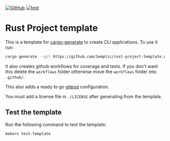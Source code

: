 [![GitHub](https://img.shields.io/github/license/Semptic/rust-project-template)](https://github.com/Semptic/rust-project-template/blob/main/LICENSE)
[![test](https://github.com/Semptic/rust-project-template/actions/workflows/test.yml/badge.svg)](https://github.com/Semptic/rust-project-template/actions/workflows/test.yml)

# Rust Project template

This is a template for [cargo-generate](https://github.com/cargo-generate/cargo-generate) to create CLI applications. To use it run:

```bash
cargo generate --git https://github.com/Semptic/rust-project-template.git
```

It also creates github workflows for coverage and tests. If you don't want this delete the `workflows` folder otherwise move the `workflows` folder into `.github/`.

This also adds a ready to go [gitpod](https://gitpod.io/) configuration.

You must add a license file in `./LICENSE` after generating from the template.


## Test the template

Run the following command to test the template:
```bash
makers test-template
```
